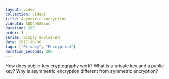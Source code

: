 ```yaml
---
layout: video
collection: videos
title: Asymetric encryption
videoId: AQDCe585Lnc
duration: 280
order: 1
series: Simply explained
date: 2017-10-30
tags: ["Privacy", "Encryption"]
duration_seconds: 280
---
```


How does public-key cryptography work? What is a private key and a public key? Why is asymmetric encryption different from symmetric encryption?